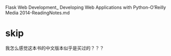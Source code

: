 Flask Web Development_ Developing Web Applications with Python-O’Reilly Media 2014-ReadingNotes.md

# skip

我怎么感觉这本书的中文版本似乎是买过的？？？